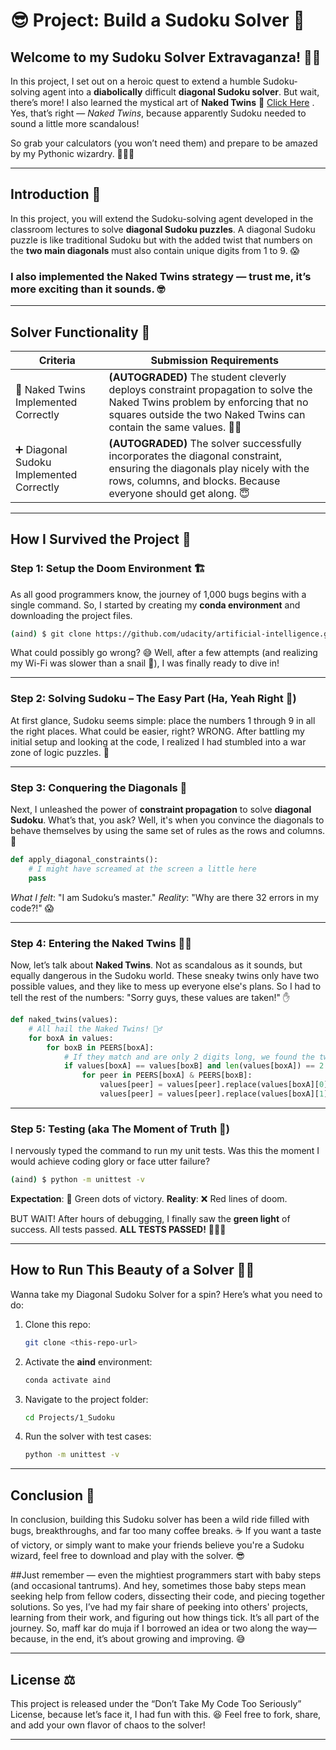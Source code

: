 # 😎 Project: Build a Sudoku Solver 🎯

## Welcome to my Sudoku Solver Extravaganza! 🎉🧠

In this project, I set out on a heroic quest to extend a humble Sudoku-solving agent into a **diabolically** difficult **diagonal Sudoku solver**. But wait, there’s more! I also learned the mystical art of **Naked Twins** 👫 [Click Here](https://www.sudokudragon.com/guidenakedtwins.htm)
. Yes, that’s right — *Naked Twins*, because apparently Sudoku needed to sound a little more scandalous! 

So grab your calculators (you won’t need them) and prepare to be amazed by my Pythonic wizardry. 🧙‍♂️🐍

---

## Introduction 🧐

In this project, you will extend the Sudoku-solving agent developed in the classroom lectures to solve **diagonal Sudoku puzzles**. A diagonal Sudoku puzzle is like traditional Sudoku but with the added twist that numbers on the **two main diagonals** must also contain unique digits from 1 to 9. 😱

### I also implemented the **Naked Twins** strategy — trust me, it’s more exciting than it sounds. 🤓

---

## Solver Functionality 💪

| Criteria                               | Submission Requirements                                                                                                                                                  |
|----------------------------------------|---------------------------------------------------------------------------------------------------------------------------------------------------------------------------|
| 👫 Naked Twins Implemented Correctly    | **(AUTOGRADED)** The student cleverly deploys constraint propagation to solve the Naked Twins problem by enforcing that no squares outside the two Naked Twins can contain the same values. 💃🕺 |
| ➕ Diagonal Sudoku Implemented Correctly | **(AUTOGRADED)** The solver successfully incorporates the diagonal constraint, ensuring the diagonals play nicely with the rows, columns, and blocks. Because everyone should get along. 😇|

---

## How I Survived the Project 🚀

### Step 1: Setup the Doom Environment 🏗️

As all good programmers know, the journey of 1,000 bugs begins with a single command. So, I started by creating my **conda environment** and downloading the project files.

```bash
(aind) $ git clone https://github.com/udacity/artificial-intelligence.git
```

What could possibly go wrong? 😅 Well, after a few attempts (and realizing my Wi-Fi was slower than a snail 🐌), I was finally ready to dive in!

---

### Step 2: Solving Sudoku – The Easy Part (Ha, Yeah Right 😬)

At first glance, Sudoku seems simple: place the numbers 1 through 9 in all the right places. What could be easier, right? WRONG. After battling my initial setup and looking at the code, I realized I had stumbled into a war zone of logic puzzles. 🧩

---

### Step 3: Conquering the Diagonals 🔀

Next, I unleashed the power of **constraint propagation** to solve **diagonal Sudoku**. What’s that, you ask? Well, it's when you convince the diagonals to behave themselves by using the same set of rules as the rows and columns. 🎯

```python
def apply_diagonal_constraints():
    # I might have screamed at the screen a little here
    pass
```

*What I felt*: "I am Sudoku’s master."
*Reality*: "Why are there 32 errors in my code?!" 😱

---

### Step 4: Entering the Naked Twins 👫💥

Now, let’s talk about **Naked Twins**. Not as scandalous as it sounds, but equally dangerous in the Sudoku world. These sneaky twins only have two possible values, and they like to mess up everyone else's plans. So I had to tell the rest of the numbers: "Sorry guys, these values are taken!" ✋

```python
def naked_twins(values):
    # All hail the Naked Twins! 👯‍♂️
    for boxA in values:
        for boxB in PEERS[boxA]:
            # If they match and are only 2 digits long, we found the twins 👀
            if values[boxA] == values[boxB] and len(values[boxA]) == 2:
                for peer in PEERS[boxA] & PEERS[boxB]:
                    values[peer] = values[peer].replace(values[boxA][0], '')
                    values[peer] = values[peer].replace(values[boxA][1], '')
```

---

### Step 5: Testing (aka The Moment of Truth 😬)

I nervously typed the command to run my unit tests. Was this the moment I would achieve coding glory or face utter failure?

```bash
(aind) $ python -m unittest -v
```

**Expectation**: 🎉 Green dots of victory.
**Reality**: ❌ Red lines of doom.

BUT WAIT! After hours of debugging, I finally saw the **green light** of success. All tests passed. **ALL TESTS PASSED!** 🎊🎉🙌

---

## How to Run This Beauty of a Solver 👩‍💻

Wanna take my Diagonal Sudoku Solver for a spin? Here’s what you need to do:

1. Clone this repo:
   ```bash
   git clone <this-repo-url>
   ```
   
2. Activate the **aind** environment:
   ```bash
   conda activate aind
   ```

3. Navigate to the project folder:
   ```bash
   cd Projects/1_Sudoku
   ```

4. Run the solver with test cases:
   ```bash
   python -m unittest -v
   ```

---

## Conclusion 🏁

In conclusion, building this Sudoku solver has been a wild ride filled with bugs, breakthroughs, and far too many coffee breaks. ☕ If you want a taste of victory, or simply want to make your friends believe you're a Sudoku wizard, feel free to download and play with the solver. 😎

##Just remember — even the mightiest programmers start with baby steps (and occasional tantrums). And hey, sometimes those baby steps mean seeking help from fellow coders, dissecting their code, and piecing together solutions. So yes, I’ve had my fair share of peeking into others' projects, learning from their work, and figuring out how things tick. It’s all part of the journey. So, maff kar do muja if I borrowed an idea or two along the way—because, in the end, it’s about growing and improving. 😅

---

## License ⚖️

This project is released under the “Don’t Take My Code Too Seriously” License, because let’s face it, I had fun with this. 😆 Feel free to fork, share, and add your own flavor of chaos to the solver! 

---

